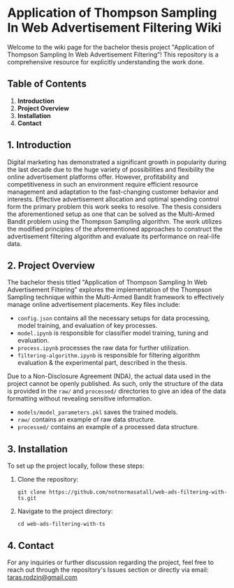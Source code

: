 
# Application of Thompson Sampling In Web Advertisement Filtering Wiki

Welcome to the wiki page for the bachelor thesis project "Application of Thompson Sampling In Web Advertisement Filtering"! This repository is a comprehensive resource for explicitly understanding the work done.

## Table of Contents

1. **Introduction**
2. **Project Overview**
3. **Installation**
4. **Contact**

## 1. Introduction

Digital marketing has demonstrated a significant growth in popularity during the last decade due to the huge variety of possibilities and flexibility the online advertisement platforms offer. However, profitability and competitiveness in such an environment require efficient resource management and adaptation to the fast-changing customer behavior and interests. Effective advertisement allocation and optimal spending control form the primary problem this work seeks to resolve. The thesis considers the aforementioned setup as one that can be solved as the Multi-Armed Bandit problem using the Thompson Sampling algorithm. The work utilizes the modified principles of the aforementioned approaches to construct the advertisement filtering algorithm and evaluate its performance on real-life data.

## 2. Project Overview

The bachelor thesis titled "Application of Thompson Sampling In Web Advertisement Filtering" explores the implementation of the Thompson Sampling technique within the Multi-Armed Bandit framework to effectively manage online advertisement placements. Key files include:

- `config.json` contains all the necessary setups for data processing, model training, and evaluation of key processes. 
- `model.ipynb` is responsible for classifier model training, tuning and evaluation.
- `process.ipynb` processes the raw data for further utilization.
- `filtering-algorithm.ipynb` is responsible for filtering algorithm evaluation & the experimental part, described in the thesis.

Due to a Non-Disclosure Agreement (NDA), the actual data used in the project cannot be openly published. As such, only the structure of the data is provided in the `raw/` and `processed/` directories to give an idea of the data formatting without revealing sensitive information.

- `models/model_parameters.pkl` saves the trained models.
- `raw/` contains an example of raw data structure.
- `processed/` contains an example of a processed data structure.


## 3. Installation

To set up the project locally, follow these steps:
1. Clone the repository:
   ```
   git clone https://github.com/notnormasatall/web-ads-filtering-with-ts.git
   ```
2. Navigate to the project directory:
   ```
   cd web-ads-filtering-with-ts
   ```

## 4. Contact

For any inquiries or further discussion regarding the project, feel free to reach out through the repository's Issues section or directly via email: taras.rodzin@gmail.com


